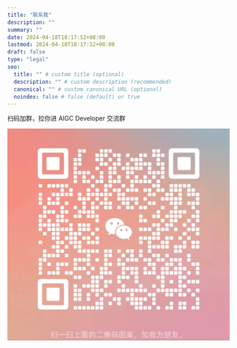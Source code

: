 ```yaml
---
title: "联系我"
description: ""
summary: ""
date: 2024-04-18T18:17:52+08:00
lastmod: 2024-04-18T18:17:52+08:00
draft: false
type: "legal"
seo:
  title: "" # custom title (optional)
  description: "" # custom description (recommended)
  canonical: "" # custom canonical URL (optional)
  noindex: false # false (default) or true
---
```


扫码加群，拉你进 AIGC Developer 交流群

![code](privacy_code.png)
